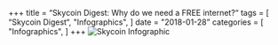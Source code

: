 +++
title = “Skycoin Digest: Why do we need a FREE internet?“
tags = [
    “Skycoin Digest“,
    "Infographics",
]
date = "2018-01-28”
categories = [
    "Infographics",
]
+++
![Skycoin Infographic](/img/1000_Why_do_we_need_a_FREE_internet.png)